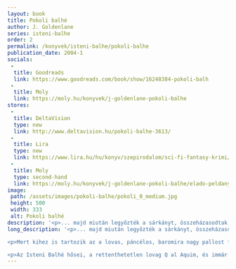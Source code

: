 ```yaml
---
layout: book
title: Pokoli balhé
author: J. Goldenlane
series: isteni-balhe
order: 2
permalink: /konyvek/isteni-balhe/pokoli-balhe
publication_date: 2004-1
socials:
 -
  title: Goodreads
  link: https://www.goodreads.com/book/show/16248384-pokoli-balh
 -
  title: Moly
  link: https://moly.hu/konyvek/j-goldenlane-pokoli-balhe
stores:
 -
  title: DeltaVision
  type: new
  link: http://www.deltavision.hu/pokoli-balhe-3613/
 -
  title: Lira
  type: new
  link: https://www.lira.hu/hu/konyv/szepirodalom/sci-fi-fantasy-krimi/pokoli-balhe-1
 -
  title: Moly
  type: second-hand
  link: https://moly.hu/konyvek/j-goldenlane-pokoli-balhe/elado-peldanyok
image: 
 path: /assets/images/pokoli-balhe/pokoli_0_medium.jpg
 height: 500
 width: 333
 alt: Pokoli balhé
description: '<p>... majd miután legyőzték a sárkányt, összeházasodtak, és boldogan éltek, amíg meg nem haltak. A bonyodalmak csak ezután jöttek. [...]</p>'
long_description: '<p>... majd miután legyőzték a sárkányt, összeházasodtak, és boldogan éltek, amíg meg nem haltak. A bonyodalmak csak ezután jöttek.</p>

<p>Mert kihez is tartozik az a lovas, páncélos, baromira nagy pallost forgató kísértet, aki rettegésben tartja a környéket? Nyilvánvalóan Q al Aquim az, Wareen várának ura, akit féltestvére orvul meggyilkolt. E tényt mindössze felesége, Thani vitatja, aki miután botrányt csap a saját temetésén, nekilát, hogy megfejtse a titkot, és mellesleg közben várat foglal, házasodik, titokzatos aranymedálokat gyűjt, kísértetet idéz, párszor még meghal, és végül persze megoldja a rejtélyt.</p>

<p>Az Isteni Balhé hősei, a rettenthetetlen lovag Q al Aquim, és immár a „várúrnő” koránt sem egyszerű szerepében csetlő-botló Thani ismét kitesznek magukért, hát reszkessen, aki szembe mer szállni velük!</p>'
---
```

